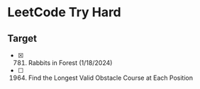 # LeetCode Try Hard

## Target
- [x] 781. Rabbits in Forest (1/18/2024)
- [ ] 1964. Find the Longest Valid Obstacle Course at Each Position
